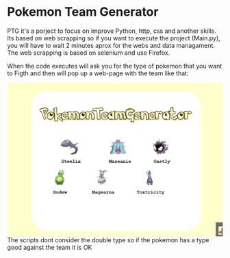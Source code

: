 # Pokemon Team Generator

PTG it's a porject to focus on improve Python, http, css and another skills.
Its based on web scrapping so if you want to execute the project (Main.py), you will have to wait 2 minutes aprox for the webs 
and data managament.
The web scrapping is based on selenium and use Firefox.


When the code executes will ask you for the type of pokemon that you want to Figth and then will pop up a web-page 
with the team like that:

<img src="Screenshot.PNG"
     style="float: left; margin-right: 10px;" />

The scripts dont consider the double type so if the pokemon has  a type good against the team it is OK
